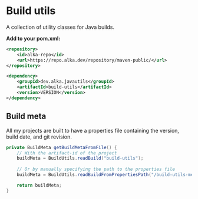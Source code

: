 # Build utils
A collection of utility classes for Java builds.

**Add to your pom.xml:**
````xml
<repository>
    <id>alka-repo</id>
    <url>https://repo.alka.dev/repository/maven-public/</url>
</repository>

<dependency>
    <groupId>dev.alka.javautils</groupId>
    <artifactId>build-utils</artifactId>
    <version>VERSION</version>
</dependency>
````

## Build meta
All my projects are built to have a properties file containing the version, build date, and git revision.

````java
private BuildMeta getBuildMetaFromFile() {
    // With the artifact-id of the project
    buildMeta = BuildUtils.readBuild("build-utils");
    
    // Or by manually specifying the path to the properties file
    buildMeta = BuildUtils.readBuildFromPropertiesPath("/build-utils-meta.properties");

    return buildMeta;
}
````
